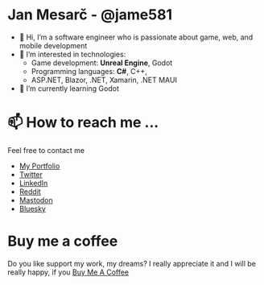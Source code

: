 # Jan Mesarč - @jame581
- 👋 Hi, I’m a software engineer who is passionate about game, web, and mobile development
- 👀 I’m interested in technologies:
  - Game development: __Unreal Engine__, Godot
  - Programming languages: __C#__, C++,
  - ASP.NET, Blazor, .NET, Xamarin, .NET MAUI
- 🌱 I’m currently learning Godot

# 📫 How to reach me ...
Feel free to contact me
- [My Portfolio](https://janmesarc.online/)
- [Twitter](https://twitter.com/jame581)
- [LinkedIn](https://www.linkedin.com/in/jan-mesarc/)
- [Reddit](https://www.reddit.com/user/jame_581)
- [Mastodon](https://mastodon.gamedev.place/@jame_581)
- [Bluesky](https://bsky.app/profile/jame581.bsky.social)

# Buy me a coffee
Do you like support my work, my dreams?
I really appreciate it and I will be really happy, if you [Buy Me A Coffee](https://www.buymeacoffee.com/jame581)

